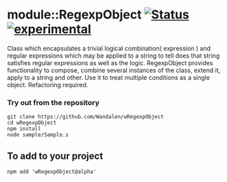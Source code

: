 # module::RegexpObject  [![Status](https://github.com/Wandalen/wRegexpObject/workflows/publish/badge.svg)](https://github.com/Wandalen/wRegexpObject/actions?query=workflow%3Apublish) [![experimental](https://img.shields.io/badge/stability-experimental-orange.svg)](https://github.com/emersion/stability-badges#experimental)

Class which encapsulates a trivial logical combination( expression ) and regular expressions which may be applied to a string to tell does that string satisfies regular expressions as well as the logic. RegexpObject provides functionality to compose, combine several instances of the class, extend it, apply to a string and other. Use it to treat multiple conditions as a single object. Refactoring required.

### Try out from the repository
```
git clone https://github.com/Wandalen/wRegexpObject
cd wRegexpObject
npm install
node sample/Sample.s
```

## To add to your project
```
npm add 'wRegexpObject@alpha'
```

